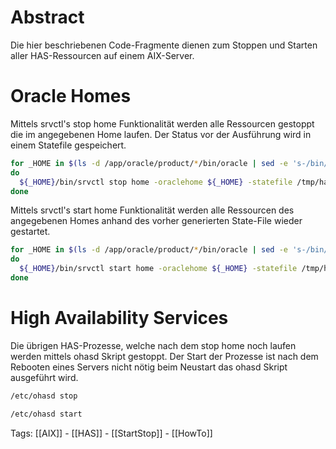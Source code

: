 
# Abstract
Die hier beschriebenen Code-Fragmente dienen zum Stoppen und Starten aller HAS-Ressourcen auf einem AIX-Server.

# Oracle Homes
Mittels srvctl's stop home Funktionalität werden alle Ressourcen gestoppt die im angegebenen Home laufen. Der Status vor der Ausführung wird in einem Statefile gespeichert.

```bash
for _HOME in $(ls -d /app/oracle/product/*/bin/oracle | sed -e 's-/bin/oracle--')
do
  ${_HOME}/bin/srvctl stop home -oraclehome ${_HOME} -statefile /tmp/has_$(echo ${_HOME} | awk -F\/ '{print $NF}' | sed -e 's/\.//g')_$(hostname -s).state
done
```

Mittels srvctl's start home Funktionalität werden alle Ressourcen des angegebenen Homes anhand des vorher generierten State-File wieder gestartet.

```bash
for _HOME in $(ls -d /app/oracle/product/*/bin/oracle | sed -e 's-/bin/oracle--')
do
  ${_HOME}/bin/srvctl start home -oraclehome ${_HOME} -statefile /tmp/has_$(echo ${_HOME} | awk -F\/ '{print $NF}' | sed -e 's/\.//g')_$(hostname -s).state
done
```

# High Availability Services
Die übrigen HAS-Prozesse, welche nach dem stop home noch laufen werden mittels ohasd Skript gestoppt. Der Start der Prozesse ist nach dem Rebooten eines Servers nicht nötig beim Neustart das ohasd Skript ausgeführt wird.

```bash
/etc/ohasd stop

/etc/ohasd start
```

Tags:
[[AIX]] - [[HAS]] - [[StartStop]] - [[HowTo]]
